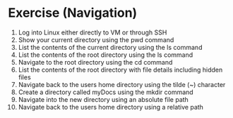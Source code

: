 # Exercise \(Navigation\)

1. Log into Linux either directly to VM or through SSH
2. Show your current directory using the pwd command
3. List the contents of the current directory using the ls command
4. List the contents of the root directory using the ls command
5. Navigate to the root directory using the cd command
6. List the contents of the root directory with file details including hidden files
7. Navigate back to the users home directory using the tilde \(~\) character
8. Create a directory called myDocs using the mkdir command
9. Navigate into the new directory using an absolute file path
10. Navigate back to the users home directory using a relative path



